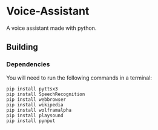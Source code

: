 # Voice-Assistant
A voice assistant made with python.

## Building

### Dependencies
You will need to run the following commands in a terminal:
  
    pip install pyttsx3
    pip install SpeechRecognition
    pip install webbrowser
    pip install wikipedia
    pip install wolframalpha
    pip install playsound
    pip install pynput
